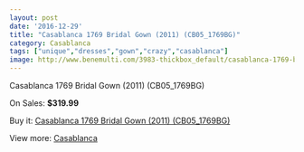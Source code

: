 ```yaml
---
layout: post
date: '2016-12-29'
title: "Casablanca 1769 Bridal Gown (2011) (CB05_1769BG)"
category: Casablanca
tags: ["unique","dresses","gown","crazy","casablanca"]
image: http://www.benemulti.com/3983-thickbox_default/casablanca-1769-bridal-gown-2011-cb051769bg.jpg
---
```

Casablanca 1769 Bridal Gown (2011) (CB05_1769BG)

On Sales: **$319.99**
<a href="https://www.benemulti.com/en/casablanca/1519-casablanca-1769-bridal-gown-2011-cb051769bg.html"><amp-img layout="responsive" width="600" height="600" src="//www.benemulti.com/3983-thickbox_default/casablanca-1769-bridal-gown-2011-cb051769bg.jpg" alt="Casablanca 1769 Bridal Gown (2011) (CB05_1769BG) 0" /></a>
<a href="https://www.benemulti.com/en/casablanca/1519-casablanca-1769-bridal-gown-2011-cb051769bg.html"><amp-img layout="responsive" width="600" height="600" src="//www.benemulti.com/3985-thickbox_default/casablanca-1769-bridal-gown-2011-cb051769bg.jpg" alt="Casablanca 1769 Bridal Gown (2011) (CB05_1769BG) 1" /></a>
<a href="https://www.benemulti.com/en/casablanca/1519-casablanca-1769-bridal-gown-2011-cb051769bg.html"><amp-img layout="responsive" width="600" height="600" src="//www.benemulti.com/3984-thickbox_default/casablanca-1769-bridal-gown-2011-cb051769bg.jpg" alt="Casablanca 1769 Bridal Gown (2011) (CB05_1769BG) 2" /></a>

Buy it: [Casablanca 1769 Bridal Gown (2011) (CB05_1769BG)](https://www.benemulti.com/en/casablanca/1519-casablanca-1769-bridal-gown-2011-cb051769bg.html "Casablanca 1769 Bridal Gown (2011) (CB05_1769BG)")

View more: [Casablanca](https://www.benemulti.com/en/18-casablanca "Casablanca")